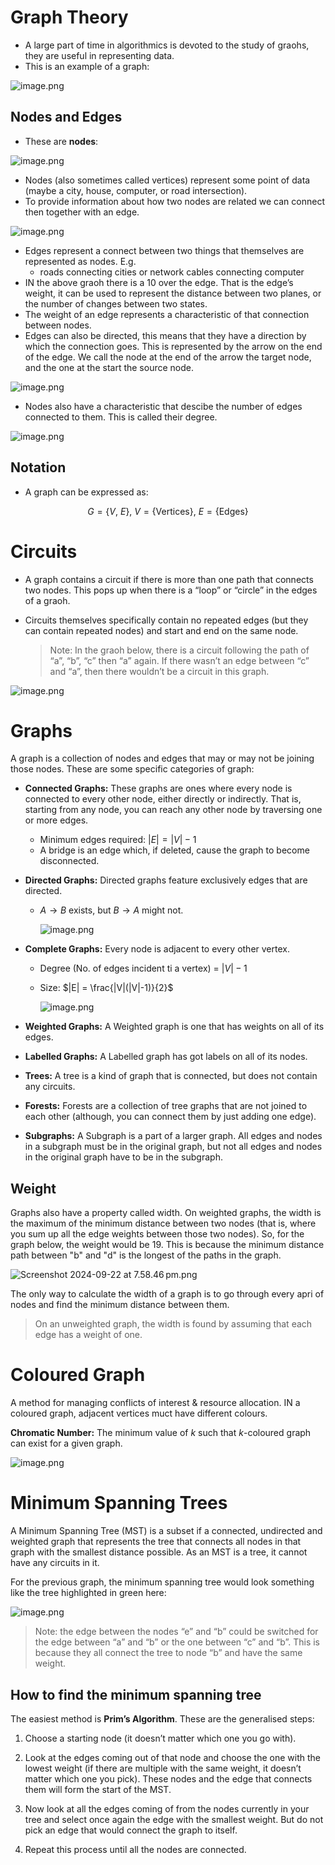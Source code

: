 # Graph Theory

- A large part of time in algorithmics is devoted to the study of graohs, they are useful in representing data.
- This is an example of a graph:

![image.png](Subject-Notes/Computing/Graph%20Theory/image.png)

## Nodes and Edges

- These are **nodes**:

![image.png](Subject-Notes/Computing/Graph%20Theory/image%201.png)

- Nodes (also sometimes called vertices) represent some point of data (maybe a city, house, computer, or road intersection).
- To provide information about how two nodes are related we can connect then together with an edge.

![image.png](Subject-Notes/Computing/Graph%20Theory/image%202.png)

- Edges represent a connect between two things that themselves are represented as nodes. E.g.
    - roads connecting cities or network cables connecting computer
- IN the above graoh there is a 10 over the edge. That is the edge’s weight, it can be used to represent the distance between two planes, or the number of changes between two states.
- The weight of an edge represents a characteristic of that connection between nodes.
- Edges can also be directed, this means that they have a direction by which the connection goes. This is represented by the arrow on the end of the edge. We call the node at the end of the arrow the target node, and the one at the start the source node.

![image.png](Subject-Notes/Computing/Graph%20Theory/image%203.png)

- Nodes also have a characteristic that descibe the number of edges connected to them. This is called their degree.

![image.png](Subject-Notes/Computing/Graph%20Theory/image%204.png)

## Notation

- A graph can be expressed as:

$$
G=\{V, \ E\}, \ V = \{\text{Vertices}\}, \ E = \{\text{Edges}\}
$$

# Circuits

- A graph contains a circuit if there is more than one path that connects two nodes. This pops up when there is a “loop” or “circle” in the edges of a graoh.
- Circuits themselves specifically contain no repeated edges (but they can contain repeated nodes) and start and end on the same node.
    
    > Note: In the graoh below, there is a circuit following the path of “a”, “b”, “c” then “a” again. If there wasn’t an edge between “c” and “a”, then there wouldn’t be a circuit in this graph.
    > 

![image.png](Subject-Notes/Computing/Graph%20Theory/image%205.png)

# Graphs

A graph is a collection of nodes and edges that may or may not be joining those nodes. These are some specific categories of graph:

- **Connected Graphs:** These graphs are ones where every
node is connected to every other node, either directly or indirectly.
That is, starting from any node, you can reach any other node by
traversing one or more edges.
    - Minimum edges required: $|E| = |V| - 1$
    - A bridge is an edge which, if deleted, cause the graph to become disconnected.
- **Directed Graphs:** Directed graphs feature exclusively edges that are directed.
    - $A \rightarrow B$  exists, but $B \rightarrow A$ might not.
        
        ![image.png](Subject-Notes/Computing/Graph%20Theory/image%206.png)
        
- **Complete Graphs:** Every node is adjacent to every other vertex.
    - Degree (No. of edges incident ti a vertex) = $|V|-1$
    - Size: $|E| = \frac{|V|(|V|-1)}{2}$
        
        ![image.png](Subject-Notes/Computing/Graph%20Theory/image%207.png)
        
- **Weighted Graphs:** A Weighted graph is one that has weights on all of its edges.
- **Labelled Graphs:** A Labelled graph has got labels on all of its nodes.
- **Trees:** A tree is a kind of graph that is connected, but does not contain any circuits.
- **Forests:** Forests are a collection of tree graphs
that are not joined to each other (although, you can connect them by
just adding one edge).
- **Subgraphs:** A Subgraph is a part of a larger graph.
All edges and nodes in a subgraph must be in the original graph, but not all edges and nodes in the original graph have to be in the subgraph.

## Weight

Graphs also have a property called width. On weighted graphs, the width is the maximum of the minimum distance between two nodes (that is, where you sum up all the edge weights between those two nodes). So, for the graph below, the weight would be 19. This is because the minimum distance path between "b" and "d" is the longest of the paths in the graph.

![Screenshot 2024-09-22 at 7.58.46 pm.png](Screenshot_2024-09-22_at_7.58.46_pm.png)

The only way to calculate the width of a graph is to go through every apri of nodes and find the minimum distance between them.

> On an unweighted graph, the width is found by assuming that each edge has a weight of one.
> 

# Coloured Graph

A method for managing conflicts of interest & resource allocation. IN a coloured graph, adjacent vertices muct have different colours.

**Chromatic Number:** The minimum value of $k$ such that $k$-coloured graph can exist for a given graph.

![image.png](image%208.png)

# Minimum Spanning Trees

A Minimum Spanning Tree (MST) is a subset if a connected, undirected and weighted graph that represents the tree that connects all nodes in that graph with the smallest distance possible. As an MST is a tree, it cannot have any circuits in it.

For the previous graph, the minimum spanning tree would look something like the tree highlighted in green here:

![image.png](image%209.png)

> Note: the edge between the nodes “e” and “b” could be switched for the edge between “a” and “b” or the one between “c” and “b”. This is because they all connect the tree to node “b” and have the same weight.
> 

## How to find the minimum spanning tree

The easiest method is **Prim’s Algorithm**. These are the generalised steps:

1. Choose a starting node (it doesn’t matter which one you go with).

2. Look at the edges coming out of that node and choose the one with the lowest weight (if there are multiple with the same weight, it doesn’t 
matter which one you pick). These nodes and the edge that connects them will form the start of the MST.

3. Now look at all the edges coming of from the nodes currently in your 
tree and select once again the edge with the smallest weight. But do not pick an edge that would connect the graph to itself.

4. Repeat this process until all the nodes are connected.
